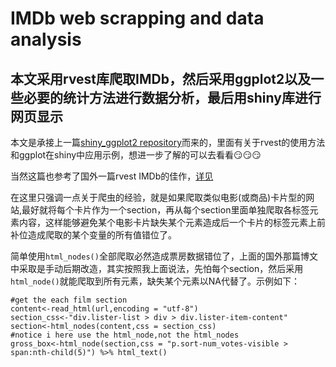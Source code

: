 # IMDb web scrapping and data analysis
## 本文采用rvest库爬取IMDb，然后采用ggplot2以及一些必要的统计方法进行数据分析，最后用shiny库进行网页显示

本文是承接上一篇[shiny_ggplot2 repository](https://github.com/JingwuChen/shiny_ggplot2)而来的，里面有关于rvest的使用方法和ggplot在shiny中应用示例，想进一步了解的可以去看看:smirk::smirk::smirk:

当然这篇也参考了国外一篇rvest IMDb的佳作，[详见](https://www.analyticsvidhya.com/blog/2017/03/beginners-guide-on-web-scraping-in-r-using-rvest-with-hands-on-knowledge/)

在这里只强调一点关于爬虫的经验，就是如果爬取类似电影(或商品)卡片型的网站,最好就将每个卡片作为一个section，再从每个section里面单独爬取各标签元素内容，这样能够避免某个电影卡片缺失某个元素造成后一个卡片的标签元素上前补位造成爬取的某个变量的所有值错位了。

简单使用`html_nodes()`全部爬取必然造成票房数据错位了，上面的国外那篇博文中采取是手动后期改造，其实按照我上面说法，先怕每个section，然后采用`html_node()`就能爬取到所有元素，缺失某个元素以NA代替了。示例如下：
```{r}
#get the each film section
content<-read_html(url,encoding = "utf-8")
section_css<-"div.lister-list > div > div.lister-item-content"
section<-html_nodes(content,css = section_css)
#notice i here use the html_node,not the html_nodes
gross_box<-html_node(section,css = "p.sort-num_votes-visible > span:nth-child(5)") %>% html_text()
```




